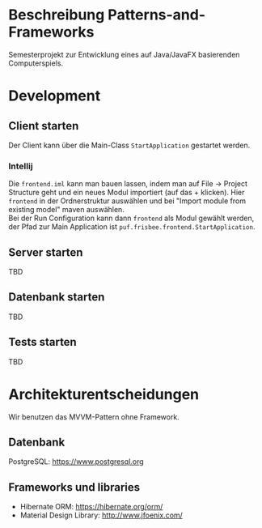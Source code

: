 # Beschreibung Patterns-and-Frameworks
Semesterprojekt zur Entwicklung eines auf Java/JavaFX basierenden Computerspiels.

# Development
## Client starten
Der Client kann über die Main-Class `StartApplication` gestartet werden.

### Intellij
Die `frontend.iml` kann man bauen lassen, indem man auf File -> Project Structure geht und 
ein neues Modul importiert (auf das + klicken). Hier `frontend` in der Ordnerstruktur auswählen
und bei "Import module from existing model" maven auswählen.  
Bei der Run Configuration kann dann `frontend` als Modul gewählt werden, der Pfad zur Main Application
ist `puf.frisbee.frontend.StartApplication`.

## Server starten
TBD

## Datenbank starten
TBD

## Tests starten
TBD

# Architekturentscheidungen
Wir benutzen das MVVM-Pattern ohne Framework.

## Datenbank
PostgreSQL: https://www.postgresql.org

## Frameworks und libraries
* Hibernate ORM: https://hibernate.org/orm/
* Material Design Library: http://www.jfoenix.com/
